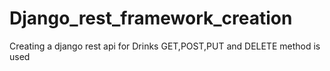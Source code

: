 # Django_rest_framework_creation
Creating a django rest api for Drinks
GET,POST,PUT and DELETE method is used
